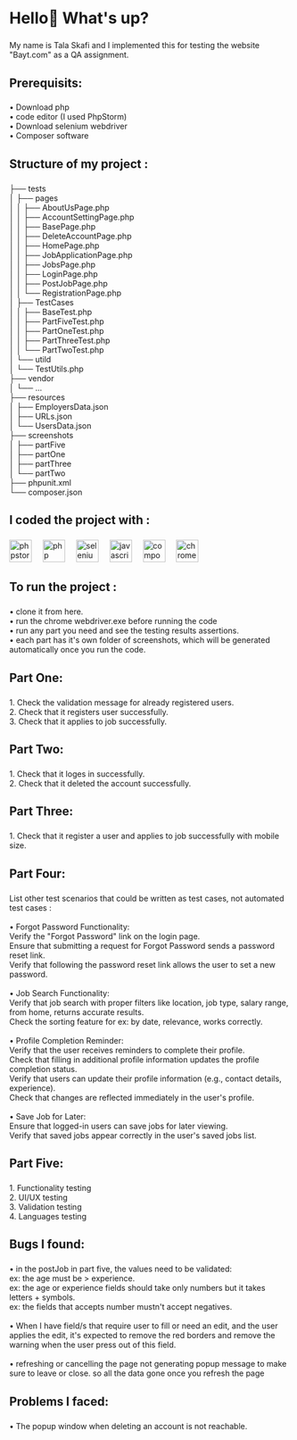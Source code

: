 <h1 align="left">Hello👋 What's up?</h1>

###

<p align="left">My name is Tala Skafi and I implemented this for  testing the website "Bayt.com" as a QA assignment.</p>

###

<h2 align="left">Prerequisits:</h2>

###

<p align="left">• Download php<br>• code editor (I used PhpStorm)<br>• Download selenium webdriver<br>• Composer software</p>

###

<h2 align="left">Structure of my project :</h2>

###

<p align="left">├── tests<br>│   ├── pages<br>│   │   ├── AboutUsPage.php<br>│   │   ├── AccountSettingPage.php<br>│   │   ├── BasePage.php<br>│   │   ├── DeleteAccountPage.php<br>│   │   ├── HomePage.php<br>│   │   ├── JobApplicationPage.php<br>│   │   ├── JobsPage.php<br>│   │   ├── LoginPage.php<br>│   │   ├── PostJobPage.php<br>│   │   └── RegistrationPage.php<br>│   ├── TestCases<br>│   │   ├── BaseTest.php<br>│   │   ├── PartFiveTest.php<br>│   │   ├── PartOneTest.php<br>│   │   ├── PartThreeTest.php<br>│   │   └── PartTwoTest.php<br>│   └── utild<br>│       └── TestUtils.php<br>├── vendor<br>│   └── ...<br>├── resources<br>│   ├── EmployersData.json<br>│   ├── URLs.json<br>│   └── UsersData.json<br>├── screenshots<br>│   ├── partFive<br>│   ├── partOne<br>│   ├── partThree<br>│   └── partTwo<br>├── phpunit.xml<br>└── composer.json</p>

###

<h2 align="left">I coded the project with :</h2>

###

<div align="left">
  <img src="https://cdn.jsdelivr.net/gh/devicons/devicon/icons/phpstorm/phpstorm-original.svg" height="40" alt="phpstorm logo"  />
  <img width="12" />
  <img src="https://cdn.jsdelivr.net/gh/devicons/devicon/icons/php/php-original.svg" height="40" alt="php logo"  />
  <img width="12" />
  <img src="https://cdn.jsdelivr.net/gh/devicons/devicon/icons/selenium/selenium-original.svg" height="40" alt="selenium logo"  />
  <img width="12" />
  <img src="https://cdn.jsdelivr.net/gh/devicons/devicon/icons/javascript/javascript-original.svg" height="40" alt="javascript logo"  />
  <img width="12" />
  <img src="https://cdn.jsdelivr.net/gh/devicons/devicon/icons/composer/composer-original.svg" height="40" alt="composer logo"  />
  <img width="12" />
  <img src="https://cdn.jsdelivr.net/gh/devicons/devicon/icons/chrome/chrome-original.svg" height="40" alt="chrome logo"  />
</div>

###

<h2 align="left">To run the project :</h2>

###

<p align="left">• clone it from here.<br>• run the chrome webdriver.exe before running the code<br>• run any part you need and see the testing results assertions.<br>• each part has it's own folder of screenshots, which will be generated automatically once you run the code.</p>

###

<h2 align="left">Part One:</h2>

###

<p align="left">1. Check the validation message for already registered users.<br>2. Check that it registers user successfully.<br>3. Check that it applies to job successfully.</p>

###

<h2 align="left">Part Two:</h2>

###

<p align="left">1. Check that it loges in successfully.<br>2. Check that it deleted the account successfully.</p>

###

<h2 align="left">Part Three:</h2>

###

<p align="left">1. Check that it register a user and applies to job successfully with mobile size.</p>

###

<h2 align="left">Part Four:</h2>

###

<p align="left">List other test scenarios that could be written as test cases, not automated<br>test cases :<br><br>• Forgot Password Functionality:<br>Verify the "Forgot Password" link on the login page.<br>Ensure that submitting a request for Forgot Password sends a password reset link.<br>Verify that following the password reset link allows the user to set a new password.<br><br>• Job Search Functionality:<br>Verify that job search with proper filters like location, job type, salary range, from home, returns accurate results.<br>Check the sorting feature for ex: by date, relevance, works correctly.<br><br>• Profile Completion Reminder:<br>Verify that the user receives reminders to complete their profile.<br>Check that filling in additional profile information updates the profile completion status.<br>Verify that users can update their profile information (e.g., contact details, experience).<br>Check that changes are reflected immediately in the user's profile.<br><br>• Save Job for Later:<br>Ensure that logged-in users can save jobs for later viewing.<br>Verify that saved jobs appear correctly in the user's saved jobs list.</p>

###

<h2 align="left">Part Five:</h2>

###

<p align="left">1. Functionality testing<br>2. UI/UX testing<br>3. Validation testing<br>4. Languages testing</p>

###

<h2 align="left">Bugs I found:</h2>

###

<p align="left">• in the postJob in part five, the values need to be validated:<br>ex: the age must be > experience. <br>ex: the age or experience fields should take only numbers but it takes letters + symbols.<br>ex: the fields that accepts number mustn't accept negatives.<br><br>• When I have field/s that require user to fill or need an edit,  and the user applies the edit, it's expected to remove the red borders and remove the warning when the user press out of this field.<br><br>• refreshing or cancelling the page not generating popup message to make sure to leave or close. so all the data gone once you refresh the page</p>

###

<h2 align="left">Problems I faced:</h2>

###

<p align="left">• The popup window when deleting an account is not reachable.</p>

###
